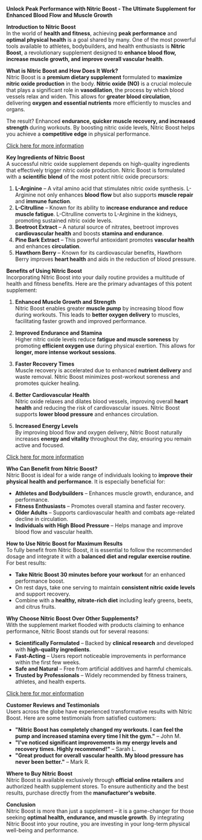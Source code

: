 **Unlock Peak Performance with Nitric Boost - The Ultimate Supplement for Enhanced Blood Flow and Muscle Growth**

**Introduction to Nitric Boost**  
In the world of **health and fitness**, achieving **peak performance** and **optimal physical health** is a goal shared by many. One of the most powerful tools available to athletes, bodybuilders, and health enthusiasts is **Nitric Boost**, a revolutionary supplement designed to **enhance blood flow, increase muscle growth, and improve overall vascular health**.

**What is Nitric Boost and How Does It Work?**  
Nitric Boost is a **premium dietary supplement** formulated to **maximize nitric oxide production** in the body. **Nitric oxide (NO)** is a crucial molecule that plays a significant role in **vasodilation**, the process by which blood vessels relax and widen. This allows for **greater blood circulation**, delivering **oxygen and essential nutrients** more efficiently to muscles and organs.

The result? Enhanced **endurance, quicker muscle recovery, and increased strength** during workouts. By boosting nitric oxide levels, Nitric Boost helps you achieve a **competitive edge** in physical performance.

[Click here for more information](https://nitriiicboost.com/)

**Key Ingredients of Nitric Boost**  
A successful nitric oxide supplement depends on high-quality ingredients that effectively trigger nitric oxide production. Nitric Boost is formulated with a **scientific blend** of the most potent nitric oxide precursors:

1. **L-Arginine** – A vital amino acid that stimulates nitric oxide synthesis. L-Arginine not only enhances **blood flow** but also supports **muscle repair** and **immune function**.
2. **L-Citrulline** – Known for its ability to **increase endurance and reduce muscle fatigue**. L-Citrulline converts to L-Arginine in the kidneys, promoting sustained nitric oxide levels.
3. **Beetroot Extract** – A natural source of nitrates, beetroot improves **cardiovascular health** and boosts **stamina and endurance**.
4. **Pine Bark Extract** – This powerful antioxidant promotes **vascular health** and enhances **circulation**.
5. **Hawthorn Berry** – Known for its cardiovascular benefits, Hawthorn Berry improves **heart health** and aids in the reduction of blood pressure.

**Benefits of Using Nitric Boost**  
Incorporating Nitric Boost into your daily routine provides a multitude of health and fitness benefits. Here are the primary advantages of this potent supplement:

1. **Enhanced Muscle Growth and Strength**  
Nitric Boost enables greater **muscle pump** by increasing blood flow during workouts. This leads to **better oxygen delivery** to muscles, facilitating faster growth and improved performance.

2. **Improved Endurance and Stamina**  
Higher nitric oxide levels reduce **fatigue and muscle soreness** by promoting **efficient oxygen use** during physical exertion. This allows for **longer, more intense workout sessions**.

3. **Faster Recovery Times**  
Muscle recovery is accelerated due to enhanced **nutrient delivery** and waste removal. Nitric Boost minimizes post-workout soreness and promotes quicker healing.

4. **Better Cardiovascular Health**  
Nitric oxide relaxes and dilates blood vessels, improving overall **heart health** and reducing the risk of cardiovascular issues. Nitric Boost supports **lower blood pressure** and enhances circulation.

5. **Increased Energy Levels**  
By improving blood flow and oxygen delivery, Nitric Boost naturally increases **energy and vitality** throughout the day, ensuring you remain active and focused.

[Click here for more information](https://nitriiicboost.com/)

**Who Can Benefit from Nitric Boost?**  
Nitric Boost is ideal for a wide range of individuals looking to **improve their physical health and performance**. It is especially beneficial for:
- **Athletes and Bodybuilders** – Enhances muscle growth, endurance, and performance.
- **Fitness Enthusiasts** – Promotes overall stamina and faster recovery.
- **Older Adults** – Supports cardiovascular health and combats age-related decline in circulation.
- **Individuals with High Blood Pressure** – Helps manage and improve blood flow and vascular health.

**How to Use Nitric Boost for Maximum Results**  
To fully benefit from Nitric Boost, it is essential to follow the recommended dosage and integrate it with a **balanced diet and regular exercise routine**. For best results:
- **Take Nitric Boost 30 minutes before your workout** for an enhanced performance boost.
- On rest days, take one serving to maintain **consistent nitric oxide levels** and support recovery.
- Combine with a **healthy, nitrate-rich diet** including leafy greens, beets, and citrus fruits.

**Why Choose Nitric Boost Over Other Supplements?**  
With the supplement market flooded with products claiming to enhance performance, Nitric Boost stands out for several reasons:
- **Scientifically Formulated** – Backed by **clinical research** and developed with **high-quality ingredients**.
- **Fast-Acting** – Users report noticeable improvements in performance within the first few weeks.
- **Safe and Natural** – Free from artificial additives and harmful chemicals.
- **Trusted by Professionals** – Widely recommended by fitness trainers, athletes, and health experts.

[Click here for mor einformation](https://nitriiicboost.com/)

**Customer Reviews and Testimonials**  
Users across the globe have experienced transformative results with Nitric Boost. Here are some testimonials from satisfied customers:

- **"Nitric Boost has completely changed my workouts. I can feel the pump and increased stamina every time I hit the gym."** – John M.
- **"I’ve noticed significant improvements in my energy levels and recovery times. Highly recommend!"** – Sarah L.
- **"Great product for overall vascular health. My blood pressure has never been better."** – Mark R.

**Where to Buy Nitric Boost**  
Nitric Boost is available exclusively through **official online retailers** and authorized health supplement stores. To ensure authenticity and the best results, purchase directly from the **manufacturer's website**.

**Conclusion**  
Nitric Boost is more than just a supplement – it is a game-changer for those seeking **optimal health, endurance, and muscle growth**. By integrating Nitric Boost into your routine, you are investing in your long-term physical well-being and performance.

 
